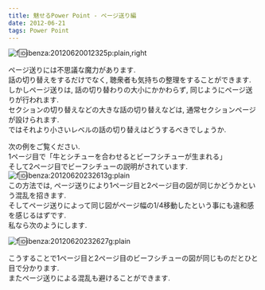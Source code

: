 ```yaml
---
title: 魅せるPower Point - ページ送り編
date: 2012-06-21
tags: Power Point
---
```


![f:id:ibenza:20120620012325p:plain,right](http://cdn-ak.f.st-hatena.com/images/fotolife/i/ibenza/20120620/20120620012325.png)

ページ送りには不思議な魔力があります.<br />
話の切り替えをするだけでなく, 聴衆者も気持ちの整理をすることができます.<br />
しかしページ送りは, 話の切り替わりの大小にかかわらず, 同じようにページ送りが行われます.<br />
セクションの切り替えなどの大きな話の切り替えなどは, 通常セクションページが設けられます.<br />
ではそれより小さいレベルの話の切り替えはどうするべきでしょうか.

次の例をご覧ください.<br />
1ページ目で「牛とシチューを合わせるとビーフシチューが生まれる」<br />
そして2ページ目でビーフシチューの説明がされています.<br />![f:id:ibenza:20120620232613g:plain](http://cdn-ak.f.st-hatena.com/images/fotolife/i/ibenza/20120620/20120620232613.gif)<br />
この方法では, ページ送りにより1ページ目と2ページ目の図が同じかどうかという混乱を招きます.<br />
そしてページ送りによって同じ図がページ幅の1/4移動したという事にも違和感を感じるはずです.<br />
私なら次のようにします.

![f:id:ibenza:20120620232627g:plain](http://cdn-ak.f.st-hatena.com/images/fotolife/i/ibenza/20120620/20120620232627.gif)

こうすることで1ページ目と2ページ目のビーフシチューの図が同じものだとひと目で分かります.<br />
またページ送りによる混乱も避けることができます.

